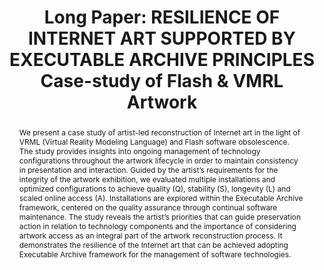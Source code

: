 ---
abstract: 'We present a case study of artist-led reconstruction of Internet art in
  the light of VRML (Virtual Reality Modeling Language) and Flash software obsolescence.
  The study provides insights into ongoing management of technology configurations
  throughout the artwork lifecycle in order to maintain consistency in presentation
  and interaction. Guided by the artist’s requirements for the integrity of the artwork
  exhibition, we evaluated multiple installations and optimized configurations to
  achieve quality (Q), stability (S), longevity (L) and scaled online access (A).
  Installations are explored within the Executable Archive framework, centered on
  the quality assurance through continual software maintenance. The study reveals
  the artist’s priorities that can guide preservation action in relation to technology
  components and the importance of considering artwork access as an integral part
  of the artwork reconstruction process. It demonstrates the resilience of the Internet
  art that can be achieved adopting Executable Archive framework for the management
  of software technologies.  '
creators:
- Milic-Frayling, Natasa
date: null
document_url: https://az659834.vo.msecnd.net/eventsairwesteuprod/production-inconference-public/d015805b7d0b4905915ce7369d17b51b
grand_parent: iPRES
institutions:
- Intact Digital Ltd
keywords:
- internet art
- flash
- vrml
- cortana
landing_page_url: null
language: eng
layout: publication
license: CC-BY 4.0 International
notes_url: null
parent: iPRES 2022
presentation_url: null
size: null
source_name: iPRES
title: 'Long Paper: RESILIENCE OF INTERNET ART SUPPORTED BY EXECUTABLE ARCHIVE PRINCIPLES  Case-study
  of Flash & VMRL Artwork '
type: long paper
year: 2022
---